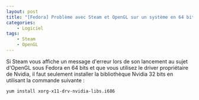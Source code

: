 ```yaml
---
layout: post
title: "[Fedora] Problème avec Steam et OpenGL sur un système en 64 bits"
categories:
    - Logiciel
tags:
    - Steam
    - OpenGL
---
```

Si Steam vous affiche un message d'erreur lors de son lancement au sujet d'OpenGL sous Fedora en 64 bits et que vous utilisez le driver propriétaire de Nvidia, il faut seulement installer la bibliothèque Nvidia 32 bits en utilisant la commande suivante :

    yum install xorg-x11-drv-nvidia-libs.i686

